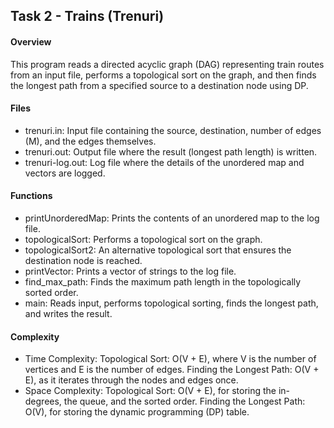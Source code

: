 ## Task 2 - Trains (Trenuri)

#### Overview
This program reads a directed acyclic graph (DAG) representing train routes from an input file, performs a topological sort on the graph, and then finds the longest path from a specified source to a destination node using DP.

#### Files
* trenuri.in: Input file containing the source, destination, number of edges (M), and the edges themselves.
* trenuri.out: Output file where the result (longest path length) is written.
* trenuri-log.out: Log file where the details of the unordered map and vectors are logged.

#### Functions

* printUnorderedMap: Prints the contents of an unordered map to the log file.
* topologicalSort: Performs a topological sort on the graph.
* topologicalSort2: An alternative topological sort that ensures the destination node is reached.
* printVector: Prints a vector of strings to the log file.
* find_max_path: Finds the maximum path length in the topologically sorted order.
* main: Reads input, performs topological sorting, finds the longest path, and writes the result.

#### Complexity
* Time Complexity: Topological Sort: O(V + E), where V is the number of vertices and E is the number of edges.
Finding the Longest Path: O(V + E), as it iterates through the nodes and edges once.
* Space Complexity: Topological Sort: O(V + E), for storing the in-degrees, the queue, and the sorted order.
Finding the Longest Path: O(V), for storing the dynamic programming (DP) table.
